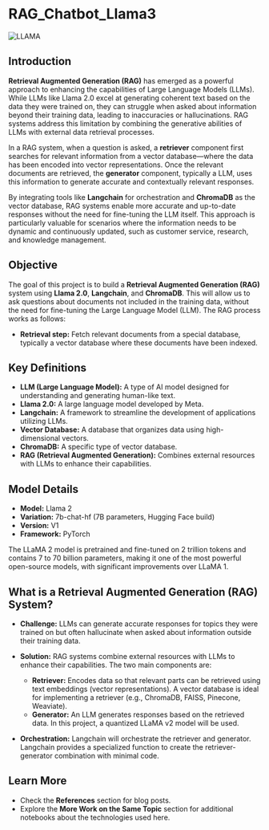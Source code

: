 # RAG_Chatbot_Llama3

![LLAMA](https://www.google.com/url?sa=i&url=https%3A%2F%2Fmedium.com%2F%40hellolasantha%2Fqna-rag-application-using-large-lanaguage-model-llm-langchain-ollama-llama2-vectordb-fbc87d3139f6&psig=AOvVaw0W5K3i4pZ9WfIZ55xA-3us&ust=1724488579816000&source=images&cd=vfe&opi=89978449&ved=0CBQQjRxqFwoTCLDFyNzaiogDFQAAAAAdAAAAABAE)

## Introduction

**Retrieval Augmented Generation (RAG)** has emerged as a powerful approach to enhancing the capabilities of Large Language Models (LLMs). While LLMs like Llama 2.0 excel at generating coherent text based on the data they were trained on, they can struggle when asked about information beyond their training data, leading to inaccuracies or hallucinations. RAG systems address this limitation by combining the generative abilities of LLMs with external data retrieval processes.

In a RAG system, when a question is asked, a **retriever** component first searches for relevant information from a vector database—where the data has been encoded into vector representations. Once the relevant documents are retrieved, the **generator** component, typically a LLM, uses this information to generate accurate and contextually relevant responses.

By integrating tools like **Langchain** for orchestration and **ChromaDB** as the vector database, RAG systems enable more accurate and up-to-date responses without the need for fine-tuning the LLM itself. This approach is particularly valuable for scenarios where the information needs to be dynamic and continuously updated, such as customer service, research, and knowledge management.

## Objective

The goal of this project is to build a **Retrieval Augmented Generation (RAG)** system using **Llama 2.0**, **Langchain**, and **ChromaDB**. This will allow us to ask questions about documents not included in the training data, without the need for fine-tuning the Large Language Model (LLM). The RAG process works as follows:

- **Retrieval step:** Fetch relevant documents from a special database, typically a vector database where these documents have been indexed.
  
## Key Definitions

- **LLM (Large Language Model):** A type of AI model designed for understanding and generating human-like text.
- **Llama 2.0:** A large language model developed by Meta.
- **Langchain:** A framework to streamline the development of applications utilizing LLMs.
- **Vector Database:** A database that organizes data using high-dimensional vectors.
- **ChromaDB:** A specific type of vector database.
- **RAG (Retrieval Augmented Generation):** Combines external resources with LLMs to enhance their capabilities.

## Model Details

- **Model:** Llama 2
- **Variation:** 7b-chat-hf (7B parameters, Hugging Face build)
- **Version:** V1
- **Framework:** PyTorch

The LLaMA 2 model is pretrained and fine-tuned on 2 trillion tokens and contains 7 to 70 billion parameters, making it one of the most powerful open-source models, with significant improvements over LLaMA 1.

## What is a Retrieval Augmented Generation (RAG) System?

- **Challenge:** LLMs can generate accurate responses for topics they were trained on but often hallucinate when asked about information outside their training data.
  
- **Solution:** RAG systems combine external resources with LLMs to enhance their capabilities. The two main components are:
  - **Retriever:** Encodes data so that relevant parts can be retrieved using text embeddings (vector representations). A vector database is ideal for implementing a retriever (e.g., ChromaDB, FAISS, Pinecone, Weaviate).
  - **Generator:** An LLM generates responses based on the retrieved data. In this project, a quantized LLaMA v2 model will be used.

- **Orchestration:** Langchain will orchestrate the retriever and generator. Langchain provides a specialized function to create the retriever-generator combination with minimal code.










































## Learn More

- Check the **References** section for blog posts.
- Explore the **More Work on the Same Topic** section for additional notebooks about the technologies used here.
